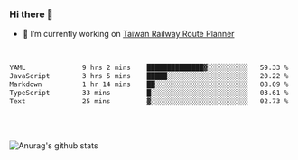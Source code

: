 ### Hi there 👋

- 🔭 I’m currently working on [Taiwan Railway Route Planner](https://github.com/Taiwan-Railway-Route-Planner)

<br/>

<!--START_SECTION:waka-->

```txt
YAML              9 hrs 2 mins    ██████████████▓░░░░░░░░░░   59.33 %
JavaScript        3 hrs 5 mins    █████░░░░░░░░░░░░░░░░░░░░   20.22 %
Markdown          1 hr 14 mins    ██░░░░░░░░░░░░░░░░░░░░░░░   08.09 %
TypeScript        33 mins         █░░░░░░░░░░░░░░░░░░░░░░░░   03.61 %
Text              25 mins         ▓░░░░░░░░░░░░░░░░░░░░░░░░   02.73 %
```

<!--END_SECTION:waka-->

<br/>
<br/>

![Anurag's github stats](https://github-readme-stats.vercel.app/api?username=DepickereSven&show_icons=true&theme=tokyonight)



<!--
**DepickereSven/DepickereSven** is a ✨ _special_ ✨ repository because its `README.md` (this file) appears on your GitHub profile.

Here are some ideas to get you started:

- 🔭 I’m currently working on ...
- 🌱 I’m currently learning ...
- 👯 I’m looking to collaborate on ...
- 🤔 I’m looking for help with ...
- 💬 Ask me about ...
- 📫 How to reach me: ...
- 😄 Pronouns: ...
- ⚡ Fun fact: ...
-->
